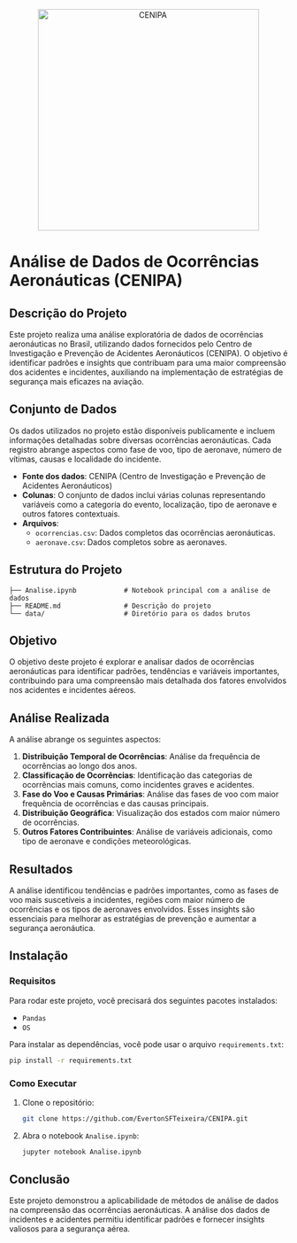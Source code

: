 <div align="center">
    <img src="https://github.com/user-attachments/assets/ff767008-70ed-428b-b349-d186fc1083a6" alt="CENIPA" width="400"/>
</div>

# Análise de Dados de Ocorrências Aeronáuticas (CENIPA)

## Descrição do Projeto
Este projeto realiza uma análise exploratória de dados de ocorrências aeronáuticas no Brasil, utilizando dados fornecidos pelo Centro de Investigação e Prevenção de Acidentes Aeronáuticos (CENIPA). O objetivo é identificar padrões e insights que contribuam para uma maior compreensão dos acidentes e incidentes, auxiliando na implementação de estratégias de segurança mais eficazes na aviação.

## Conjunto de Dados
Os dados utilizados no projeto estão disponíveis publicamente e incluem informações detalhadas sobre diversas ocorrências aeronáuticas. Cada registro abrange aspectos como fase de voo, tipo de aeronave, número de vítimas, causas e localidade do incidente.

- **Fonte dos dados**: CENIPA (Centro de Investigação e Prevenção de Acidentes Aeronáuticos)
- **Colunas**: O conjunto de dados inclui várias colunas representando variáveis como a categoria do evento, localização, tipo de aeronave e outros fatores contextuais.
- **Arquivos**:
  - `ocorrencias.csv`: Dados completos das ocorrências aeronáuticas.
  - `aeronave.csv`: Dados completos sobre as aeronaves.

## Estrutura do Projeto
```
├── Analise.ipynb            # Notebook principal com a análise de dados
├── README.md                # Descrição do projeto
└── data/                    # Diretório para os dados brutos
```

## Objetivo
O objetivo deste projeto é explorar e analisar dados de ocorrências aeronáuticas para identificar padrões, tendências e variáveis importantes, contribuindo para uma compreensão mais detalhada dos fatores envolvidos nos acidentes e incidentes aéreos.

## Análise Realizada
A análise abrange os seguintes aspectos:

1. **Distribuição Temporal de Ocorrências**: Análise da frequência de ocorrências ao longo dos anos.
2. **Classificação de Ocorrências**: Identificação das categorias de ocorrências mais comuns, como incidentes graves e acidentes.
3. **Fase do Voo e Causas Primárias**: Análise das fases de voo com maior frequência de ocorrências e das causas principais.
4. **Distribuição Geográfica**: Visualização dos estados com maior número de ocorrências.
5. **Outros Fatores Contribuintes**: Análise de variáveis adicionais, como tipo de aeronave e condições meteorológicas.

## Resultados
A análise identificou tendências e padrões importantes, como as fases de voo mais suscetíveis a incidentes, regiões com maior número de ocorrências e os tipos de aeronaves envolvidos. Esses insights são essenciais para melhorar as estratégias de prevenção e aumentar a segurança aeronáutica.

## Instalação

### Requisitos
Para rodar este projeto, você precisará dos seguintes pacotes instalados:

- `Pandas`
- `OS`

Para instalar as dependências, você pode usar o arquivo `requirements.txt`:

```bash
pip install -r requirements.txt
```

### Como Executar
1. Clone o repositório:
   ```bash
   git clone https://github.com/EvertonSFTeixeira/CENIPA.git
   ```

2. Abra o notebook `Analise.ipynb`:
   ```bash
   jupyter notebook Analise.ipynb
   ```

## Conclusão
Este projeto demonstrou a aplicabilidade de métodos de análise de dados na compreensão das ocorrências aeronáuticas. A análise dos dados de incidentes e acidentes permitiu identificar padrões e fornecer insights valiosos para a segurança aérea.
